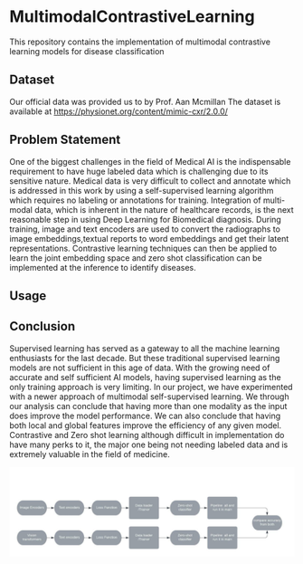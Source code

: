 # MultimodalContrastiveLearning
This repository contains the implementation of multimodal contrastive learning models for disease classification
## Dataset
Our official data was provided us to by Prof. Aan Mcmillan
The dataset is available at https://physionet.org/content/mimic-cxr/2.0.0/
## Problem Statement
One of the biggest challenges in the field of Medical AI is the indispensable requirement to have huge labeled data which is challenging due to its sensitive nature. Medical data is very difficult to collect and annotate which is addressed in this work by using a self-supervised learning algorithm which requires no labeling or annotations for training. Integration of multi-modal data, which is inherent in the nature of healthcare records, is the next reasonable step in using Deep Learning for Biomedical diagnosis.
During training, image and text encoders are used to convert the radiographs to image embeddings,textual reports to word embeddings and get their latent representations. Contrastive learning techniques can then be applied to learn the joint embedding space and zero shot classification can be
implemented at the inference to identify diseases.
## Usage






## Conclusion
Supervised learning has served as a gateway to all the machine learning enthusiasts for the last
decade. But these traditional supervised learning models are not sufficient in this age of data. With
the growing need of accurate and self sufficient AI models, having supervised learning as the only
training approach is very limiting. In our project, we have experimented with a newer approach of
multimodal self-supervised learning. We through our analysis can conclude that having more than
one modality as the input does improve the model performance. We can also conclude that having
both local and global features improve the efficiency of any given model. Contrastive and Zero shot
learning although difficult in implementation do have many perks to it, the major one being not
needing labeled data and is extremely valuable in the field of medicine.

![Alt text](https://github.com/ShruthiVidya-git/MultimodalContrastiveLearning/blob/main/Results/Flowchart.jpeg "Flow chart of our workflow")
